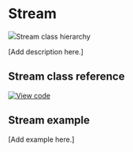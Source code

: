# Stream

<span class="images">![](https://os.mbed.com/docs/mbed-os/v6.14/mbed-os-api-doxy/classmbed_1_1_stream.png)<span>Stream class hierarchy</span></span>

[Add description here.]

## Stream class reference

[![View code](https://www.mbed.com/embed/?type=library)](https://os.mbed.com/docs/mbed-os/v6.14/mbed-os-api-doxy/classmbed_1_1_stream.html)

## Stream example

[Add example here.]
